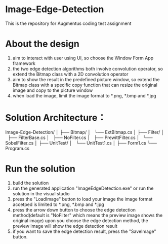 # Image-Edge-Detection
This is the repository for Augmentus coding test assignment

# About the design
1. aim to interact with user using UI, so choose the Window Form App framework
2. the two edge detection algorithms both involve convolution operator, so extend the Bitmap class with a 2D convolution operator
3. aim to show the result in the predefined picture window, so extend the Bitmap class with a specific copy function that can resize the original image and copy to the picture window
4. when load the image, limit the image format to *.png, *.bmp and *.jpg

# Solution Architecture：
  Image-Edge-Detection/
  │
  ├── Bitmap/
  │   └── ExtBitmap.cs
  │
  ├── Filter/
  │   ├── FilterBase.cs
  │   ├── NoFilter.cs
  │   ├── PrewittFilter.cs
  │   └── SobelFilter.cs
  │
  ├── UnitTest/
  │   └── UnitTest1.cs
  │
  ├── Form1.cs
  └── Program.cs
 

# Run the solution
1. build the solution
2. run the generated application "ImageEdgeDetection.exe" or run the solution in the visual studio
3. press the "LoadImage" button to load your image
	the image format accetped is limited to *.png, *.bmp and *.jpg
4. press the arrow down button to choose the edge detection method(default is "NoFilter" which means the preview image shows the original image)
   upon you choose the edge detection method, the preview image will show the edge detection result
5. if you want to save the edge detection result, press the "SaveImage" button.
